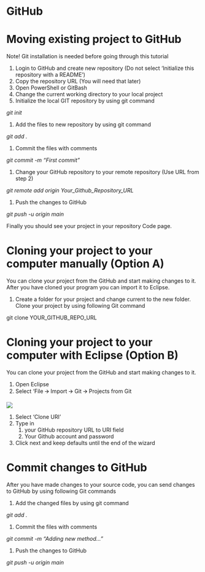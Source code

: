 # GitHub

# Moving existing project to GitHub

Note! Git installation is needed before going through this tutorial

1. Login to GitHub and create new repository (Do not select ‘Initialize this repository with a README’)
2. Copy the repository URL (You will need that later)
3. Open PowerShell or GitBash
4. Change the current working directory to your local project
5. Initialize the local GIT repository by using git command

*git init*

1. Add the files to new repository by using git command

*git add .*

1. Commit the files with comments

*git commit -m “First commit”*

1. Change your GitHub repository to your remote repository (Use URL from step 2)

*git remote add origin Your\_Github\_Repository\_URL*

1. Push the changes to GitHub

*git push -u origin main*

Finally you should see your project in your repository Code page.

# Cloning your project to your computer manually (Option A)

You can clone your project from the GitHub and start making changes to it. After you have cloned your program you can import it to Eclipse.

1. Create a folder for your project and change current to the new folder. Clone your project by using following Git command

git clone YOUR\_GITHUB\_REPO\_URL

# Cloning your project to your computer with Eclipse (Option B)

You can clone your project from the GitHub and start making changes to it.

1. Open Eclipse
2. Select ‘File 🡪 Import 🡪 Git 🡪 Projects from Git

![](data:image/png;base64...)

1. Select ‘Clone URI’
2. Type in
   1. your GitHub repository URL to URI field
   2. Your Github account and password
3. Click next and keep defaults until the end of the wizard

# Commit changes to GitHub

After you have made changes to your source code, you can send changes to GitHub by using following Git commands

1. Add the changed files by using git command

*git add .*

1. Commit the files with comments

*git commit -m “Adding new method…”*

1. Push the changes to GitHub

*git push -u origin main*
